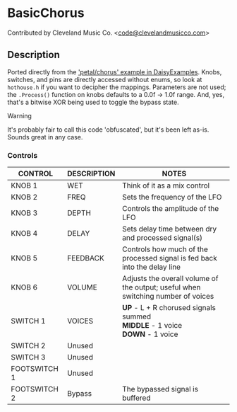 # BasicChorus

Contributed by Cleveland Music Co. \<<code@clevelandmusicco.com>\>

## Description

Ported directly from the ['petal/chorus' example in DaisyExamples](https://github.com/electro-smith/DaisyExamples/tree/master/petal/chorus). Knobs, switches, and pins are directly accessed without enums, so look at `hothouse.h` if you want to decipher the mappings. Parameters are not used; the `.Process()` function on knobs defaults to a 0.0f -> 1.0f range. And, yes, that's a bitwise XOR being used to toggle the bypass state.

> [!WARNING]
> It's probably fair to call this code 'obfuscated', but it's been left as-is. Sounds great in any case.

### Controls

| CONTROL | DESCRIPTION | NOTES |
|-|-|-|
| KNOB 1 | WET | Think of it as a mix control |
| KNOB 2 | FREQ | Sets the frequency of the LFO |
| KNOB 3 | DEPTH | Controls the amplitude of the LFO |
| KNOB 4 | DELAY | Sets delay time between dry and processed signal(s) |
| KNOB 5 | FEEDBACK | Controls how much of the processed signal is fed back into the delay line |
| KNOB 6 | VOLUME | Adjusts the overall volume of the output; useful when switching number of voices |
| SWITCH 1 | VOICES | **UP** - L + R chorused signals summed<br/>**MIDDLE** - 1 voice<br/>**DOWN** - 1 voice |
| SWITCH 2 | Unused |  |
| SWITCH 3 | Unused |  |
| FOOTSWITCH 1 | Unused |  |
| FOOTSWITCH 2 | Bypass | The bypassed signal is buffered |
